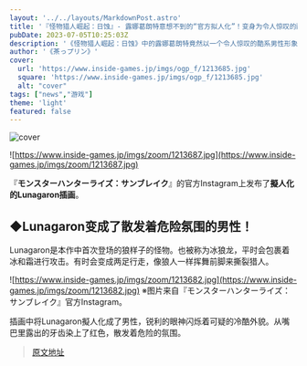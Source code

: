 ```yaml
---
layout: '../../layouts/MarkdownPost.astro'
title: '『怪物猎人崛起：日蚀』- 露娜葛朗特意想不到的“官方拟人化”！变身为令人惊叹的酷系男性'
pubDate: 2023-07-05T10:25:03Z
description: '《怪物猎人崛起：日蚀》中的露娜葛朗特竟然以一个令人惊叹的酷系男性形象出现，这真是意想不到！'
author: '《茶っプリン》'
cover:
  url: 'https://www.inside-games.jp/imgs/ogp_f/1213685.jpg'
  square: 'https://www.inside-games.jp/imgs/ogp_f/1213685.jpg'
  alt: "cover"
tags: ["news","游戏"]
theme: 'light'
featured: false
---
```


![cover](https://www.inside-games.jp/imgs/ogp_f/1213685.jpg)

![https://www.inside-games.jp/imgs/zoom/1213687.jpg](https://www.inside-games.jp/imgs/zoom/1213687.jpg)

『<b>モンスターハンターライズ：サンブレイク</b>』的官方Instagram上发布了<b>擬人化的Lunagaron插画</b>。

## ◆Lunagaron变成了散发着危险氛围的男性！

Lunagaron是本作中首次登场的狼样子的怪物。也被称为冰狼龙，平时会包裹着冰和霜进行攻击。有时会变成两足行走，像狼人一样挥舞前脚来撕裂猎人。

![https://www.inside-games.jp/imgs/zoom/1213682.jpg](https://www.inside-games.jp/imgs/zoom/1213682.jpg)
※图片来自『モンスターハンターライズ：サンブレイク』官方Instagram。

插画中将Lunagaron擬人化成了男性，锐利的眼神闪烁着可疑的冷酷外貌。从嘴巴里露出的牙齿染上了红色，散发着危险的氛围。

>[原文地址](https://www.inside-games.jp/article/2023/07/05/147011.html)  